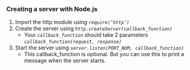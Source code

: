 ### Creating a server with Node.js

1. Import the http module using *```require(‘http’)```*
2. Create the server using *`http.createServer(callback_function)`*
    * Your *`callback_function`* should take 2 parameters
    *`callback_function(request, response)`*
3. Start the server using *`server.listen(PORT_NUM, callback_function)`*
    * This callback_function is optional. But you can use this to print a message when the server starts.
